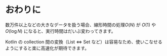 # おわりに

数万件以上などの大きなデータを扱う場合、線形時間の処理$O(N)$ が $O(1)$ や $O(\log N)$ になると、実行時間はだいぶ変わってきます。

Kotlin の collection 間の変換（List ⇔ Set など）は容易なため、使いこなせるようにすると楽に高速化が期待できます。